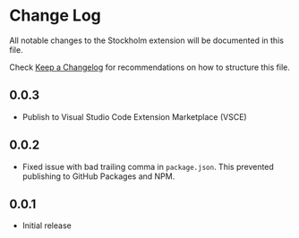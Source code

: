 # Change Log

All notable changes to the Stockholm extension will be documented in this file.

Check [Keep a Changelog](http://keepachangelog.com/) for recommendations on how to structure this file.

## 0.0.3

- Publish to Visual Studio Code Extension Marketplace (VSCE)

## 0.0.2

- Fixed issue with bad trailing comma in `package.json`. This prevented publishing to GitHub Packages and NPM.

## 0.0.1

- Initial release
